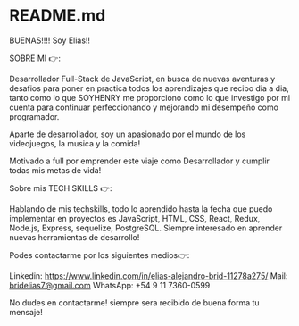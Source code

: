 # README.md

BUENAS!!!! Soy Elias!!


SOBRE MI 👉:

Desarrollador Full-Stack de JavaScript, en busca de nuevas aventuras y desafios para poner en practica todos los aprendizajes que recibo dia a dia, tanto como lo que SOYHENRY me proporciono como lo que investigo por mi cuenta para continuar perfeccionando y mejorando mi desempeño como programador.

Aparte de desarrollador, soy un apasionado por el mundo de los videojuegos, la musica y la comida! 

Motivado a full por emprender este viaje como Desarrollador y cumplir todas mis metas de vida!


Sobre mis TECH SKILLS 👉:

Hablando de mis techskills, todo lo aprendido hasta la fecha que puedo implementar en proyectos es JavaScript, HTML, CSS, React, Redux, Node.js, Express, sequelize, PostgreSQL. Siempre interesado en aprender nuevas herramientas de desarrollo!

Podes contactarme por los siguientes medios👉: 

Linkedin: https://www.linkedin.com/in/elias-alejandro-brid-11278a275/
Mail: bridelias7@gmail.com
WhatsApp: +54 9 11 7360-0599


No dudes en contactarme! siempre sera recibido de buena forma tu mensaje!
